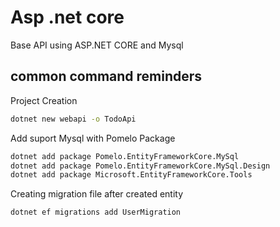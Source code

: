 # Asp .net core

Base API using ASP.NET CORE and Mysql

## common command reminders

Project Creation

```bash
dotnet new webapi -o TodoApi
```

Add suport Mysql with Pomelo Package

```bash
dotnet add package Pomelo.EntityFrameworkCore.MySql
dotnet add package Pomelo.EntityFrameworkCore.MySql.Design
dotnet add package Microsoft.EntityFrameworkCore.Tools
```

Creating migration file after created entity

```bash
dotnet ef migrations add UserMigration
```
